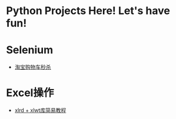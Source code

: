 # Python Projects Here! Let's have fun!

# Selenium
* <a href="https://github.com/Mucly/pyfun/tree/master/Selenium/%E6%B7%98%E5%AE%9D%E8%B4%AD%E7%89%A9%E8%BD%A6%E7%A7%92%E6%9D%80">淘宝购物车秒杀</a>

# Excel操作
* <a href="https://github.com/Mucly/pyfun/tree/master/Excel%E6%93%8D%E4%BD%9C">xlrd + xlwt库简易教程</a>
